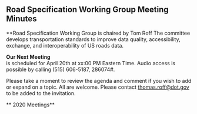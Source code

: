 ## Road Specification Working Group Meeting Minutes   

**Road Specification Working Group is chaired by Tom Roff  The committee develops transportation standards to improve data quality, 
accessibility, exchange, and interoperability of US roads data. 

**Our Next Meeting**   
is scheduled for April 20th at xx:00 PM Eastern Time. Audio access is possible by calling (515) 606-5187, 286074#.

Please take a moment to review the agenda and comment if you wish to add or expand on a topic. All are welcome. Please contact thomas.roff@dot.gov to be added to the invitation.   

** 2020 Meetings**   

  

